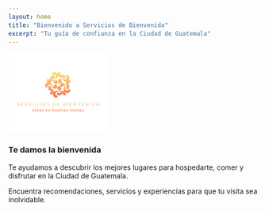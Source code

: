```yaml
---
layout: home
title: "Bienvenido a Servicios de Bienvenida"
excerpt: "Tu guía de confianza en la Ciudad de Guatemala"
---
```


<p><img src="/assets/images/logo_servicios_de_bienvenida_web.png" alt="Servicios de Bienvenida" width="200"/></p>

### Te damos la bienvenida

Te ayudamos a descubrir los mejores lugares para hospedarte, comer y disfrutar en la Ciudad de Guatemala.

Encuentra recomendaciones, servicios y experiencias para que tu visita sea inolvidable.
